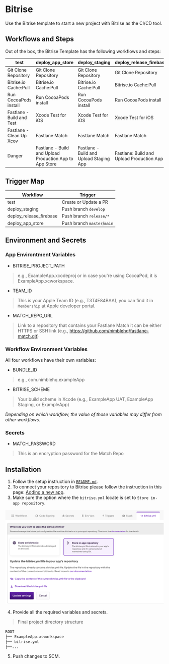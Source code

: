 # Bitrise
Use the Bitrise template to start a new project with Bitrise as the CI/CD tool.

## Workflows and Steps

Out of the box, the Bitrise Template has the following workflows and steps:

| test                      | deploy_app_store                                        | deploy_staging                          | deploy_release_firebase                   |
|---------------------------|---------------------------------------------------------|-----------------------------------------|-------------------------------------------|
| Git Clone Repository      | Git Clone Repository                                    | Git Clone Repository                    | Git Clone Repository                      |
| Bitrise.io Cache:Pull     | Bitrise.io Cache:Pull                                   | Bitrise.io Cache:Pull                   | Bitrise.io Cache:Pull                     |
| Run CocoaPods install     | Run CocoaPods install                                   | Run CocoaPods install                   | Run CocoaPods install                     |
| Fastlane - Build and Test | Xcode Test for iOS                                      | Xcode Test for iOS                      | Xcode Test for iOS                        |
| Fastlane - Clean Up Xcov  | Fastlane Match                                          | Fastlane Match                          | Fastlane Match                            |
| Danger                    | Fastlane - Build and Upload Production App to App Store | Fastlane - Build and Upload Staging App | Fastlane: Build and Upload Production App |

## Trigger Map

| Workflow                | Trigger                 |
|-------------------------|-------------------------|
| test                    | Create or Update a PR   |
| deploy_staging          | Push branch `develop`   |
| deploy_release_firebase | Push branch `release/*` |
| deploy_app_store        | Push branch `master`/`main`    |

## Environment and Secrets
### App Environtment Variables
- BITRISE_PROJECT_PATH
> e.g., ExampleApp.xcodeproj or in case you're using CocoaPod, it is ExampleApp.xcworkspace.

- TEAM_ID
> This is your Apple Team ID (e.g., T3T4E84BAA), you can find it in `Membership` at Apple developer portal.

- MATCH_REPO_URL
> Link to a repository that contains your Fastlane Match it can be either HTTPS or SSH link (e.g., https://github.com/nimblehq/fastlane-match.git)

### Workflow Environment Variables
All four workflows have their own variables:

- BUNDLE_ID
> e.g., com.nimblehq.exampleApp

- BITRISE_SCHEME
> Your build scheme in Xcode (e.g., ExampleApp UAT, ExampleApp Staging, or ExampleApp)

*Depending on which workflow, the value of those variables may differ from other workflows.*

### Secrets

- MATCH_PASSWORD
> This is an encryption password for the Match Repo

## Installation
1. Follow the setup instruction in [`README.md`](https://github.com/nimblehq/ios-templates#readme).
2. To connect your repository to Bitrise please follow the instruction in this page: [Adding a new app](https://devcenter.bitrise.io/en/getting-started/adding-your-first-app.html).
3. Make sure the option where the `bitrise.yml` locate is set to `Store in-app repository`.
<p align="center">
  <img src="assets/images/operations/bitrise/Bitrise-YML-Storage-Location.png" alt="Bitrise Store in-app repository" width="600"/>
</p>

4. Provide all the required variables and secrets.
> Final project directory structure
```
ROOT
├── ExampleApp.xcworkspace
├── bitrise.yml
├──...
```
5. Push changes to SCM.
